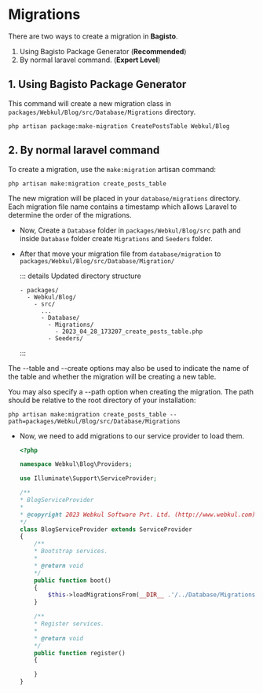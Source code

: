 # Migrations

There are two ways to create a migration in **Bagisto**.

1. Using Bagisto Package Generator (**Recommended**)
2. By normal laravel command. (**Expert Level**)

## 1. Using Bagisto Package Generator

This command will create a new migration class in `packages/Webkul/Blog/src/Database/Migrations` directory.

`php artisan package:make-migration CreatePostsTable Webkul/Blog`

## 2. By normal laravel command

To create a migration, use the `make:migration` artisan command:

`php artisan make:migration create_posts_table`

The new migration will be placed in your `database/migrations` directory. Each migration file name contains a timestamp which allows Laravel to determine the order of the migrations.

- Now, Create a `Database` folder in `packages/Webkul/Blog/src` path and inside `Database` folder create `Migrations` and `Seeders` folder.

- After that move your migration file from `database/migration` to `packages/Webkul/Blog/src/Database/Migration/`

    ::: details Updated directory structure

    ```
    - packages/
      - Webkul/Blog/
        - src/
          ...
          - Database/
            - Migrations/
              - 2023_04_28_173207_create_posts_table.php
            - Seeders/
    ```
    :::

The --table and --create options may also be used to indicate the name of the table and whether the migration will be creating a new table.

You may also specify a --path option when creating the migration. The path should be relative to the root directory of your installation:

`php artisan make:migration create_posts_table --path=packages/Webkul/Blog/src/Database/Migrations`

- Now, we need to add migrations to our service provider to load them.

  ```php
  <?php

  namespace Webkul\Blog\Providers;

  use Illuminate\Support\ServiceProvider;

  /**
  * BlogServiceProvider
  *
  * @copyright 2023 Webkul Software Pvt. Ltd. (http://www.webkul.com)
  */
  class BlogServiceProvider extends ServiceProvider
  {
      /**
      * Bootstrap services.
      *
      * @return void
      */
      public function boot()
      {          
          $this->loadMigrationsFrom(__DIR__ .'/../Database/Migrations');
      }

      /**
      * Register services.
      *
      * @return void
      */
      public function register()
      {

      }
  }
  ```


